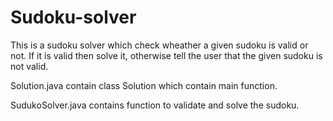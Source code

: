 # Sudoku-solver
This is a sudoku solver which check wheather a given sudoku is valid or not. If it is valid then solve it, otherwise tell the user that the given sudoku is not valid.

Solution.java contain class Solution which contain main function.

SudukoSolver.java contains function to validate and solve the sudoku.
